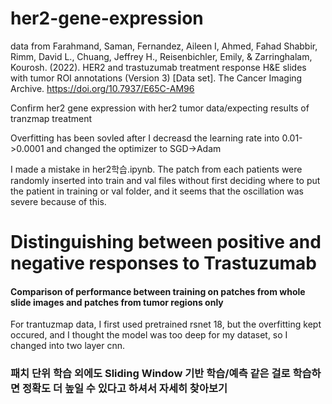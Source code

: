 # her2-gene-expression
data from Farahmand, Saman, Fernandez, Aileen I, Ahmed, Fahad Shabbir, Rimm, David L., Chuang, Jeffrey H., Reisenbichler, Emily, & Zarringhalam, Kourosh. (2022). HER2 and trastuzumab treatment response H&E slides with tumor ROI annotations (Version 3) [Data set]. The Cancer Imaging Archive. https://doi.org/10.7937/E65C-AM96

Confirm her2 gene expression with her2 tumor data/expecting results of tranzmap treatment

Overfitting has been sovled after I decreasd the learning rate into 0.01->0.0001 and changed the optimizer to SGD->Adam

I made a mistake in  her2학습.ipynb. The patch from each patients were randomly inserted into train and val files without first deciding where to put the patient in training or val folder, and it seems that the oscillation was severe because of this.
# Distinguishing between positive and negative responses to Trastuzumab
#### Comparison of performance between training on patches from whole slide images and patches from tumor regions only
For trantuzmap data, I first used pretrained rsnet 18, but the overfitting kept occured, and I thought the model was too deep for my dataset, so I changed into two layer cnn.
 
 
### 패치 단위 학습 외에도   Sliding Window 기반 학습/예측 같은 걸로 학습하면 정확도 더 높일 수 있다고 하셔서 자세히 찾아보기
